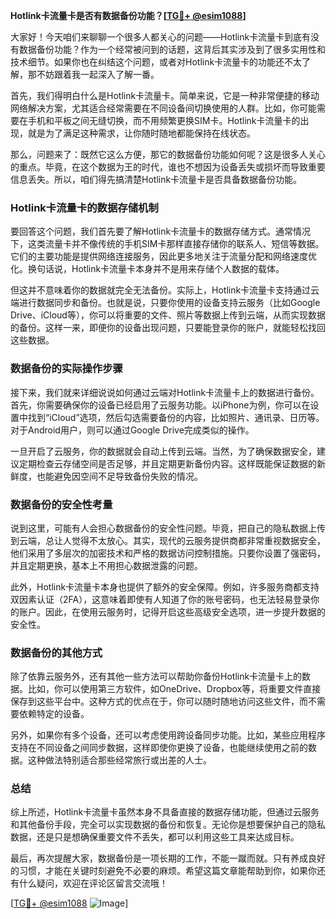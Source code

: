 **Hotlink卡流量卡是否有数据备份功能？[[TG💪+ @esim1088](https://t.me/s/esim1088)]**

大家好！今天咱们来聊聊一个很多人都关心的问题——Hotlink卡流量卡到底有没有数据备份功能？作为一个经常被问到的话题，这背后其实涉及到了很多实用性和技术细节。如果你也在纠结这个问题，或者对Hotlink卡流量卡的功能还不太了解，那不妨跟着我一起深入了解一番。

首先，我们得明白什么是Hotlink卡流量卡。简单来说，它是一种非常便捷的移动网络解决方案，尤其适合经常需要在不同设备间切换使用的人群。比如，你可能需要在手机和平板之间无缝切换，而不用频繁更换SIM卡。Hotlink卡流量卡的出现，就是为了满足这种需求，让你随时随地都能保持在线状态。

那么，问题来了：既然它这么方便，那它的数据备份功能如何呢？这是很多人关心的重点。毕竟，在这个数据为王的时代，谁也不想因为设备丢失或损坏而导致重要信息丢失。所以，咱们得先搞清楚Hotlink卡流量卡是否具备数据备份功能。

### Hotlink卡流量卡的数据存储机制

要回答这个问题，我们首先要了解Hotlink卡流量卡的数据存储方式。通常情况下，这类流量卡并不像传统的手机SIM卡那样直接存储你的联系人、短信等数据。它们的主要功能是提供网络连接服务，因此更多地关注于流量分配和网络速度优化。换句话说，Hotlink卡流量卡本身并不是用来存储个人数据的载体。

但这并不意味着你的数据就完全无法备份。实际上，Hotlink卡流量卡支持通过云端进行数据同步和备份。也就是说，只要你使用的设备支持云服务（比如Google Drive、iCloud等），你可以将重要的文件、照片等数据上传到云端，从而实现数据的备份。这样一来，即便你的设备出现问题，只要能登录你的账户，就能轻松找回这些数据。

### 数据备份的实际操作步骤

接下来，我们就来详细说说如何通过云端对Hotlink卡流量卡上的数据进行备份。首先，你需要确保你的设备已经启用了云服务功能。以iPhone为例，你可以在设置中找到“iCloud”选项，然后勾选需要备份的内容，比如照片、通讯录、日历等。对于Android用户，则可以通过Google Drive完成类似的操作。

一旦开启了云服务，你的数据就会自动上传到云端。当然，为了确保数据安全，建议定期检查云存储空间是否足够，并且定期更新备份内容。这样既能保证数据的新鲜度，也能避免因空间不足导致备份失败的情况。

### 数据备份的安全性考量

说到这里，可能有人会担心数据备份的安全性问题。毕竟，把自己的隐私数据上传到云端，总让人觉得不太放心。其实，现代的云服务提供商都非常重视数据安全，他们采用了多层次的加密技术和严格的数据访问控制措施。只要你设置了强密码，并且定期更换，基本上不用担心数据泄露的问题。

此外，Hotlink卡流量卡本身也提供了额外的安全保障。例如，许多服务商都支持双因素认证（2FA），这意味着即使有人知道了你的账号密码，也无法轻易登录你的账户。因此，在使用云服务时，记得开启这些高级安全选项，进一步提升数据的安全性。

### 数据备份的其他方式

除了依靠云服务外，还有其他一些方法可以帮助你备份Hotlink卡流量卡上的数据。比如，你可以使用第三方软件，如OneDrive、Dropbox等，将重要文件直接保存到这些平台中。这种方式的优点在于，你可以随时随地访问这些文件，而不需要依赖特定的设备。

另外，如果你有多个设备，还可以考虑使用跨设备同步功能。比如，某些应用程序支持在不同设备之间同步数据，这样即使你更换了设备，也能继续使用之前的数据。这种做法特别适合那些经常旅行或出差的人士。

### 总结

综上所述，Hotlink卡流量卡虽然本身不具备直接的数据存储功能，但通过云服务和其他备份手段，完全可以实现数据的备份和恢复。无论你是想要保护自己的隐私数据，还是只是想确保重要文件不丢失，都可以利用这些工具来达成目标。

最后，再次提醒大家，数据备份是一项长期的工作，不能一蹴而就。只有养成良好的习惯，才能在关键时刻避免不必要的麻烦。希望这篇文章能帮助到你，如果你还有什么疑问，欢迎在评论区留言交流哦！

[[TG💪+ @esim1088](https://t.me/s/esim1088) ![Image](https://i.postimg.cc/4NQfJmqS/Snipaste-2025-05-13-00-14-12.png)]